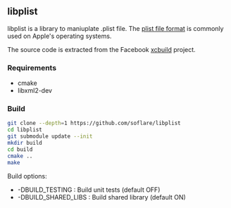 ## libplist

libplist is a library to maniuplate .plist file. The [plist file format](https://en.wikipedia.org/wiki/Property_list) is commonly used on Apple's operating systems.

The source code is extracted from the Facebook [xcbuild](https://github.com/facebookarchive/xcbuild) project.

### Requirements

* cmake
* libxml2-dev

### Build

```sh
git clone --depth=1 https://github.com/soflare/libplist
cd libplist
git submodule update --init
mkdir build
cd build
cmake ..
make
```

Build options:

* -DBUILD_TESTING      : Build unit tests (default OFF)
* -DBUILD_SHARED_LIBS  : Build shared library (default ON)

